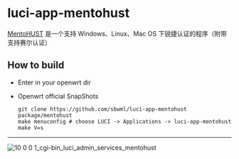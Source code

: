 # luci-app-mentohust

[MentoHUST](https://code.google.com/archive/p/mentohust/) 是一个支持 Windows、Linux、Mac OS 下锐捷认证的程序（附带支持赛尔认证）

## How to build

- Enter in your openwrt dir

- Openwrt official SnapShots

  ```shell
  git clone https://github.com/sbwml/luci-app-mentohust package/mentohust
  make menuconfig # choose LUCI -> Applications -> luci-app-mentohust
  make V=s
  ```

--------------

![10 0 0 1_cgi-bin_luci_admin_services_mentohust](https://user-images.githubusercontent.com/16485166/219599380-2a433cf3-e035-414d-a402-bea587d3a755.png)

